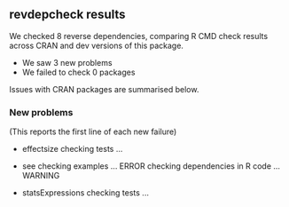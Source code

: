 ## revdepcheck results

We checked 8 reverse dependencies, comparing R CMD check results across CRAN and dev versions of this package.

 * We saw 3 new problems
 * We failed to check 0 packages

Issues with CRAN packages are summarised below.

### New problems
(This reports the first line of each new failure)

* effectsize
  checking tests ...

* see
  checking examples ... ERROR
  checking dependencies in R code ... WARNING

* statsExpressions
  checking tests ...

